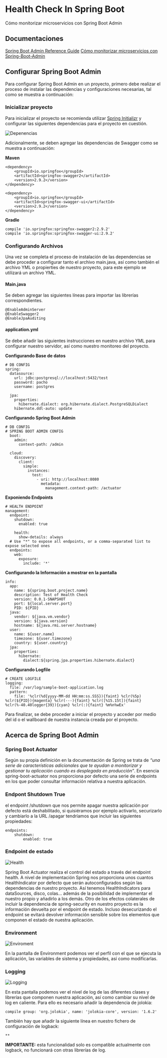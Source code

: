 # Health Check In Spring Boot

Cómo monitorizar microservicios con Spring Boot Admin

## Documentaciones

[Spring Boot Admin Reference Guide](https://codecentric.github.io/spring-boot-admin/2.2.1/)
[Cómo monitorizar microservicios con Spring-Boot-Admin](https://www.paradigmadigital.com/dev/monitorizar-microservicios-spring-boot-admin/)

## Configurar Spring Boot Admin

Para configurar Spring Boot Admin en un proyecto, primero debe realizar el proceso de instalar las dependencias y configuraciones necesarias, tal como se muestra a continuación:

### Inicializar proyecto

Para inicializar el proyecto se recomienda utilizar [Spring Initializr](https://start.spring.io/) y configurar las siguientes dependencias para el proyecto en cuestión.

![Depenencias](./screenshots/1.png)

Adicionalmente, se deben agregar las dependencias de Swagger como se muestra a continuación:

**Maven**

```
<dependency>
    <groupId>io.springfox</groupId>
    <artifactId>springfox-swagger2</artifactId>
    <version>2.9.2</version>
</dependency>

<dependency>
    <groupId>io.springfox</groupId>
    <artifactId>springfox-swagger-ui</artifactId>
    <version>2.9.2</version>
</dependency>
```

**Gradle**

```
compile 'io.springfox:springfox-swagger2:2.9.2'
compile 'io.springfox:springfox-swagger-ui:2.9.2'
```

### Configurando Archivos

Una vez se completa el proceso de instalación de las dependencias se debe proceder a configurar tanto el archivo main.java, así como también el archivo YML o propierties de nuestro proyecto, para este ejemplo se utilizará un archivo YML.

#### Main.java

Se deben agregar las siguientes líneas para importar las librerías correspondientes.

```
@EnableAdminServer
@EnableSwagger2
@EnableJpaAuditing
```

#### application.yml

Se debe añadir las siguientes instrucciones en nuestro archivo YML para configurar nuestro servidor, así como nuestro monitoreo del proyecto.

**Configurando Base de datos**

```
# DB CONFIG
spring:
  datasource:
    url: jdbc:postgresql://localhost:5432/test
    password: pacho
    username: postgres

  jpa:
    properties:
      hibernate.dialect: org.hibernate.dialect.PostgreSQLDialect
    hibernate.ddl-auto: update
```

**Configurando Spring Boot Admin**

```
# DB CONFIG
# SPRING BOOT ADMIN CONFIG    
  boot:
    admin:
      context-path: /admin
      
  cloud:
    discovery:
      client:
        simple:
          instances:
            test:
              - uri: http://localhost:8080
                metadata:
                  management.context-path: /actuator
```

**Exponiendo Endpoints**

```
# HEALTH ENDPOINT
management:
  endpoint:
    shutdown:
      enabled: true
     
    health:
      show-details: always
  # Use "*" to expose all endpoints, or a comma-separated list to expose selected ones      
  endpoints:
    web:
      exposure:
        include: '*'
```

**Configurando la Información a mostrar en la pantalla**

```
info:
  app: 
    name: ${spring.boot.project.name}
    description: Test of Health Check
    version: 0.0.1-SNAPSHOT
    port: ${local.server.port}
    PID: ${PID}
  java:
    vendor: ${java.vm.vendor}
    version: ${java.version}
    hostname: ${java.rmi.server.hostname}
  user:
    name: ${user.name}
    timezone: ${user.timezone}
    country: ${user.country}
  jpa:
    properties:
      hibernate:
        dialect:${spring.jpa.properties.hibernate.dialect}
```

**Configurando Logfile**

```
# CREATE LOGFILE
logging:
  file: /var/log/sample-boot-application.log
  pattern:
    file: '%clr(%d{yyyy-MM-dd HH:mm:ss.SSS}){faint} %clr(%5p) %clr(${PID}){magenta} %clr(---){faint} %clr([%15.15t]){faint} %clr(%-40.40logger{39}){cyan} %clr(:){faint} %m%n%wEx'
```

Para finalizar, se debe proceder a iniciar el proyecto y acceder por medio del id o el wallboard de nuestra instancia creada por el proyecto.

## Acerca de Spring Boot Admin

### Spring Boot Actuator

Según su propia definición en la documentación de Spring se trata de *“una serie de características adicionales que te ayudan a monitorizar y gestionar tu aplicación cuando es desplegada en producción”*. En esencia spring-boot-actuator nos proporciona por defecto una serie de endpoints en los que poder consultar información relativa a nuestra aplicación.

### Endpont Shutdown True

el endpoint /shutdown que nos permite apagar nuestra aplicación por defecto está deshabilitado, si quisiéramos por ejemplo activarlo, securizarlo y cambiarlo a la URL /apagar tendríamos que incluir las siguientes propiedades:

```
endpoints:
    shutdown:
        enabled: true
```    

### Endpoint de estado

![Health](./screenshots/2.png)

Spring Boot Actuator realiza el control del estado a través del endpoint health. A nivel de implementación Spring nos proporciona unos cuantos HealthIndicator por defecto que serán autoconfigurados según las dependencias de nuestro proyecto. Así tenemos HealthIndicators para dataSources, disco, colas… además de la posibilidad de implementar el nuestro propio y añadirlo a los demás.
Otro de los efectos colaterales de incluir la dependencia de spring-security en nuestro proyecto es la información devuelta por el endpoint de estado. Incluso desecurizando el endpoint se evitará devolver información sensible sobre los elementos que componen el estado de nuestra aplicación.

### Environment

![Enviroment](./screenshots/3.png)

En la pantalla de Environment podemos ver el perfil con el que se ejecuta la aplicación, las variables de sistema y propiedades, así como modificarlas.

### Logging

![Logging](./screenshots/4.png)

En esta pantalla podemos ver el nivel de log de las diferentes clases y librerías que componen nuestra aplicación, así como cambiar su nivel de log en caliente. Para ello es necesario añadir la dependencia de jolokia:

`compile group: 'org.jolokia', name: 'jolokia-core', version: '1.6.2'`

También hay que añadir la siguiente línea en nuestro fichero de configuración de logback:

`**`

**IMPORTANTE:** esta funcionalidad solo es compatible actualmente con logback, no funcionará con otras librerías de log.